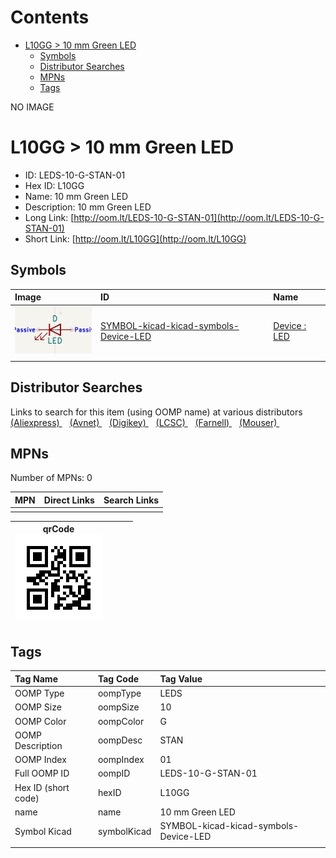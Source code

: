 



Contents
========

* [L10GG > 10 mm Green LED](#l10gg--10-mm-green-led)
	* [Symbols](#symbols)
	* [Distributor Searches](#distributor-searches)
	* [MPNs](#mpns)
	* [Tags](#tags)
  
NO IMAGE  
# L10GG > 10 mm Green LED

- ID: LEDS-10-G-STAN-01
- Hex ID: L10GG
- Name: 10 mm Green LED
- Description: 10 mm Green LED
- Long Link: [http://oom.lt/LEDS-10-G-STAN-01](http://oom.lt/LEDS-10-G-STAN-01)
- Short Link: [http://oom.lt/L10GG](http://oom.lt/L10GG)

## Symbols
  

|Image|ID|Name|
| :--- | :--- | :--- |
|[![](https://raw.githubusercontent.com/oomlout/oomlout_OOMP_eda_V2/main/SYMBOL/kicad/kicad-symbols/Device/LED/image_140.png)](https://github.com/oomlout/oomlout_OOMP_eda_V2/tree/main/SYMBOL/kicad/kicad-symbols/Device/LED/)|[SYMBOL-kicad-kicad-symbols-Device-LED](https://github.com/oomlout/oomlout_OOMP_eda_V2/tree/main/SYMBOL/kicad/kicad-symbols/Device/LED/)|[Device : LED](https://github.com/oomlout/oomlout_OOMP_eda_V2/tree/main/SYMBOL/kicad/kicad-symbols/Device/LED/)|
||||

## Distributor Searches
  
Links to search for this item (using OOMP name) at various distributors  
[(Aliexpress) ](https://www.aliexpress.com/wholesale?SearchText=111710+mm+Green+LED)&nbsp;&nbsp;&nbsp;[(Avnet) ](https://www.avnet.com/shop/us/search/10+mm+Green+LED)&nbsp;&nbsp;&nbsp;[(Digikey) ](https://www.digikey.co.uk/en/products/result?s=10+mm+Green+LED)&nbsp;&nbsp;&nbsp;[(LCSC) ](https://www.lcsc.com/search?q=10+mm+Green+LED)&nbsp;&nbsp;&nbsp;[(Farnell) ](https://uk.farnell.com/search?st=10+mm+Green+LED)&nbsp;&nbsp;&nbsp;[(Mouser) ](https://www.mouser.com/c/?q=10+mm+Green+LED)&nbsp;&nbsp;&nbsp;
## MPNs
  
Number of MPNs: 0  

|MPN|Direct Links|Search Links|
| :--- | :--- | :--- |
||||
  

|qrCode<br>[![](https://raw.githubusercontent.com/oomlout/oomlout_OOMP_parts_V2/main/LEDS/10/G/STAN/01/qrCode_140.png)](https://github.com/oomlout/oomlout_OOMP_parts_V2/tree/main/LEDS/10/G/STAN/01/qrCode.png)||||
| :---: | :---: | :---: | :---: |

## Tags
  

|Tag Name|Tag Code|Tag Value|
| :--- | :--- | :--- |
|OOMP Type|oompType|LEDS|
|OOMP Size|oompSize|10|
|OOMP Color|oompColor|G|
|OOMP Description|oompDesc|STAN|
|OOMP Index|oompIndex|01|
|Full OOMP ID|oompID|LEDS-10-G-STAN-01|
|Hex ID (short code)|hexID|L10GG|
|name|name|10 mm Green LED|
|Symbol Kicad|symbolKicad|SYMBOL-kicad-kicad-symbols-Device-LED|
||||
